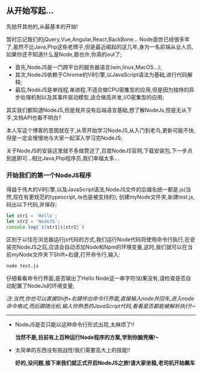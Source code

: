 ## 从开始写起…
先抛开其他的,从最基本的开始!

暂时忘记我们的jQuery,Vue,Angular,React,BackBone…
Node面世已经很多年了,虽然不比Java,Php这些老牌子,但是最近崛起的这几年,身为一名前端从业人员,如果你还不知道什么是Node,那也许,你真的out了;

* 首先,NodeJS是一门跨平台的服务器语言(win,linux,MacOS…);
* 其次,NodeJS依赖于Chrome的V8引擎,以JavaScript语法为基础,进行代码解释;
* 最后,NodeJS是单线程,单进程,不适合做CPU密集型的应用,但是因为独特的异步处理机制以及其事件驱动模型,适合做高并发,I/O密集型的应用;

其实我们都知道NodeJS,但是我并没有后端语言基础,想了解NodeJs,但是无从下手,文档API也看不明白?

本人写这个博客的意图就在于,从零开始学习NodeJS,从入门到老鸟,更新可能不快,但是一定会慢慢地与大家一起深入学习完NodeJS;

关于NodeJS的安装这里就不多做赘述了,百度NodeJS官网,下载安装包,下一步点到底即可…相比Java,Php程序员,我们幸福太多…

### 开始我们的第一个NodeJS程序

得益于伟大的V8引擎,以及JavaScript语法,NodeJS文件的后缀名统一都是.js(当然,现在有更规范的typescript,.ts也是被支持的);
创建myNode文件夹,新建test.js,码出以下代码,并保存;
```javascript {.line-numbers}
let str1 = 'Hello';
let str2 = 'NodeJS';
console.log(`${str1}${str2}`)
```

区别于以往在浏览器运行js代码的方式,我们运行Node代码将使用命令行执行,在安装完NodeJS之后,应该会自动添加Node和Npm的环境变量,这时,我们就可以在当前myNode文件夹下Shift+右键,打开命令行,输入:
```bash
node test.js
```
仔细看看命令行界面,是否输出了Hello Node这一串字符!如果没有,请检查是否自动配置了NodeJs的环境变量;

*注:当然,你也可以直接Shift+右键呼出命令行界面,直接输入node并回车,进入node命令格式,而后跟随光标,输入你熟悉的JavaScript代码,看看是否都能被解析执行!~*



---
* NodeJS是否只能以这种命令行形式出现,太麻烦了!!

    **当然不是,目前有上百种运行Node程序的方案,学到你脑壳痛!~**

* 太简单的东西没有挑战性!我们需要高大上的技能!!

    **好的,没问题,接下来我们就正式开启NodeJS之旅!请大家坐稳,老司机开始飙车**